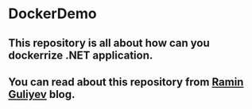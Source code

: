 # DockerDemo
## This repository is all about how can you dockerrize .NET application.

## You can read about this repository from [Ramin Guliyev](https://raminblog.azurewebsites.net/post/PostDetail/11) blog.
